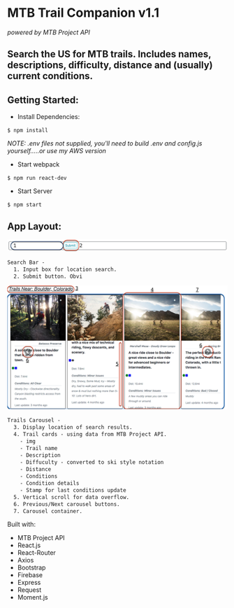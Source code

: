 # MTB Trail Companion v1.1
*powered by MTB Project API*

## Search the US for MTB trails. Includes names, descriptions, difficulty, distance and (usually) current conditions.

## Getting Started:

- Install Dependencies:
```
$ npm install
```
*NOTE: .env files not supplied, you'll need to build .env and config.js yourself.....or use my AWS version*

- Start webpack
```
$ npm run react-dev
```

- Start Server
```
$ npm start
```

## App Layout:

![search bar](./client/dist/images/bar.png)

```
Search Bar -
  1. Input box for location search.
  2. Submit button. Obvi
```

![Trails Carousel](./client/dist/images/searchedTrails.png)

```
Trails Carousel -
  3. Display location of search results.
  4. Trail cards - using data from MTB Project API.
    - img
    - Trail name
    - Description
    - Diffuculty - converted to ski style notation
    - Distance
    - Conditions
    - Condition details
    - Stamp for last conditions update
  5. Vertical scroll for data overflow.
  6. Previous/Next carousel buttons.
  7. Carousel container.
```

Built with:
- MTB Project API
- React.js
- React-Router
- Axios
- Bootstrap
- Firebase
- Express
- Request
- Moment.js




